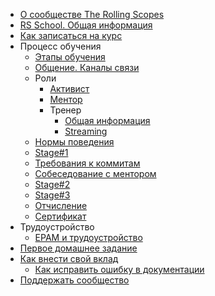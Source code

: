 - [О сообществе The Rolling Scopes](README.md)
- [RS School. Общая информация](rs-school-overview.md)
- [Как записаться на курс](how-to-enroll.md)
- Процесс обучения
  - [Этапы обучения](stages.md)
  - [Общение. Каналы связи](rs-school-chats.md)
  - Роли
    - [Активист](rs-school-activist.md)
    - [Ментор](rs-school-mentor.md)
    - Тренер
      - [Общая информация](rs-school-trainer.md)
      - [Streaming](streaming.md)
  - [Нормы поведения](code-of-conduct.md)
  - [Stage#1](stage1.md)
  - [Требования к коммитам](git-convention.md)
  - [Собеседование с ментором](technical-screening.md)
  - [Stage#2](stage2.md)
  - [Stage#3](stage3.md)
  - [Отчисление](dismission.md)
  - [Сертификат](rs-school-certificate.md)
- Трудоустройство
  - [EPAM и трудоустройство](employment.md)
- [Первое домашнее задание](first-home-task.md)
- [Как внести свой вклад](how-to-contribute.md)
  - [Как исправить ошибку в документации](fix-typo.md) 
- [Поддержать сообщество](fundraiser.md)